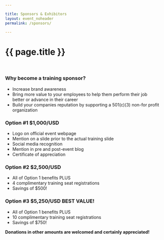 ```yaml
---

title: Sponsors & Exhibitors
layout: event_noheader
permalink: /sponsors/

---
```


# {{ page.title }}
<br>

### Why become a training sponsor?
* Increase brand awareness
* Bring more value to your employees to help them perform their job better or advance in their career 
* Build your companies reputation by supporting a 501(c)(3) non-for profit organization

### **Option #1 $1,000/USD**
* Logo on official event webpage
* Mention on a slide prior to the actual training slide	
* Social media recognition
* Mention in pre and post-event blog
* Certificate of appreciation 

### **Option #2 $2,500/USD** 
* All of Option 1 benefits PLUS
* 4 complimentary training seat registrations 
* Savings of $500!

### **Option #3 $5,250/USD BEST VALUE!**
* All of Option 1 benefits PLUS
* 10 complimentary training seat registrations 
* Savings of $750!

**Donations in other amounts are welcomed and certainly appreciated!**

